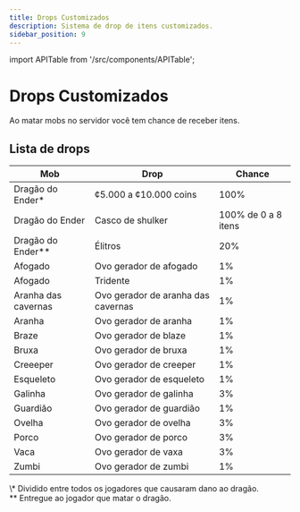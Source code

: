 ```yaml
---
title: Drops Customizados
description: Sistema de drop de itens customizados.
sidebar_position: 9
---
```


import APITable from '/src/components/APITable';

# Drops Customizados

Ao matar mobs no servidor você tem chance de receber itens.

## Lista de drops

<APITable>

| Mob     | Drop      | Chance  |
| ------- | --------- | ------- |
| Dragão do Ender* | ¢5.000 a ¢10.000 coins | 100% |
| Dragão do Ender | Casco de shulker | 100% de 0 a 8 itens |
| Dragão do Ender** | Élitros | 20% |
| Afogado | Ovo gerador de afogado | 1% |
| Afogado | Tridente | 1% |
| Aranha das cavernas | Ovo gerador de aranha das cavernas | 1% |
| Aranha | Ovo gerador de aranha | 1% |
| Braze | Ovo gerador de blaze | 1% |
| Bruxa | Ovo gerador de bruxa | 1%
| Creeeper | Ovo gerador de creeper | 1% |
| Esqueleto | Ovo gerador de esqueleto | 1% |
| Galinha | Ovo gerador de galinha | 3% |
| Guardião | Ovo gerador de guardião | 1% |
| Ovelha | Ovo gerador de ovelha | 3% |
| Porco | Ovo gerador de porco | 3% |
| Vaca | Ovo gerador de vaxa | 3% |
| Zumbi | Ovo gerador de zumbi | 1%

</APITable>

\\* Dividido entre todos os jogadores que causaram dano ao dragão.  
** Entregue ao jogador que matar o dragão.
